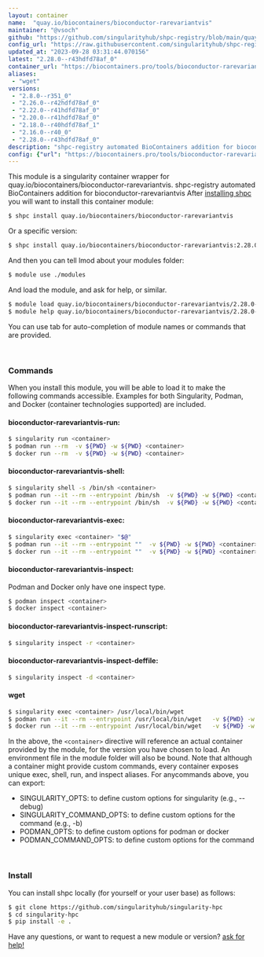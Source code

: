 ```yaml
---
layout: container
name:  "quay.io/biocontainers/bioconductor-rarevariantvis"
maintainer: "@vsoch"
github: "https://github.com/singularityhub/shpc-registry/blob/main/quay.io/biocontainers/bioconductor-rarevariantvis/container.yaml"
config_url: "https://raw.githubusercontent.com/singularityhub/shpc-registry/main/quay.io/biocontainers/bioconductor-rarevariantvis/container.yaml"
updated_at: "2023-09-28 03:31:44.070156"
latest: "2.28.0--r43hdfd78af_0"
container_url: "https://biocontainers.pro/tools/bioconductor-rarevariantvis"
aliases:
 - "wget"
versions:
 - "2.8.0--r351_0"
 - "2.26.0--r42hdfd78af_0"
 - "2.22.0--r41hdfd78af_0"
 - "2.20.0--r41hdfd78af_0"
 - "2.18.0--r40hdfd78af_1"
 - "2.16.0--r40_0"
 - "2.28.0--r43hdfd78af_0"
description: "shpc-registry automated BioContainers addition for bioconductor-rarevariantvis"
config: {"url": "https://biocontainers.pro/tools/bioconductor-rarevariantvis", "maintainer": "@vsoch", "description": "shpc-registry automated BioContainers addition for bioconductor-rarevariantvis", "latest": {"2.28.0--r43hdfd78af_0": "sha256:58a0b80f4b6f92681a634d62e79640e2927abe744c409def2b24f0a1b0be1183"}, "tags": {"2.8.0--r351_0": "sha256:06f5b5b2a8be0eaad0a3a56b2553cbb01d8ba236eda1edb27c1dc608d8ca5ecd", "2.26.0--r42hdfd78af_0": "sha256:d9d62d8d469dcc95353ab236aebeccf4284870884b9575e6880b5227f36f1438", "2.22.0--r41hdfd78af_0": "sha256:5c55fb17d4de01d0971ab57c93e990886dc45e458c3ab1a72a2f50b807b1d9f6", "2.20.0--r41hdfd78af_0": "sha256:5ec4aa17d33e9cb5b14e053d4681484f4c0b5fb6f94de57f0d2477829f133791", "2.18.0--r40hdfd78af_1": "sha256:fa545df8692c4cfd46cb9d597a51130886661aef3995d1c62e2eff80be087af3", "2.16.0--r40_0": "sha256:76d619efa5759cf6876f3e4888a33866301c3154d321c151cf178499f3a732d0", "2.28.0--r43hdfd78af_0": "sha256:58a0b80f4b6f92681a634d62e79640e2927abe744c409def2b24f0a1b0be1183"}, "docker": "quay.io/biocontainers/bioconductor-rarevariantvis", "aliases": {"wget": "/usr/local/bin/wget"}}
---
```


This module is a singularity container wrapper for quay.io/biocontainers/bioconductor-rarevariantvis.
shpc-registry automated BioContainers addition for bioconductor-rarevariantvis
After [installing shpc](#install) you will want to install this container module:


```bash
$ shpc install quay.io/biocontainers/bioconductor-rarevariantvis
```

Or a specific version:

```bash
$ shpc install quay.io/biocontainers/bioconductor-rarevariantvis:2.28.0--r43hdfd78af_0
```

And then you can tell lmod about your modules folder:

```bash
$ module use ./modules
```

And load the module, and ask for help, or similar.

```bash
$ module load quay.io/biocontainers/bioconductor-rarevariantvis/2.28.0--r43hdfd78af_0
$ module help quay.io/biocontainers/bioconductor-rarevariantvis/2.28.0--r43hdfd78af_0
```

You can use tab for auto-completion of module names or commands that are provided.

<br>

### Commands

When you install this module, you will be able to load it to make the following commands accessible.
Examples for both Singularity, Podman, and Docker (container technologies supported) are included.

#### bioconductor-rarevariantvis-run:

```bash
$ singularity run <container>
$ podman run --rm  -v ${PWD} -w ${PWD} <container>
$ docker run --rm  -v ${PWD} -w ${PWD} <container>
```

#### bioconductor-rarevariantvis-shell:

```bash
$ singularity shell -s /bin/sh <container>
$ podman run --it --rm --entrypoint /bin/sh  -v ${PWD} -w ${PWD} <container>
$ docker run --it --rm --entrypoint /bin/sh  -v ${PWD} -w ${PWD} <container>
```

#### bioconductor-rarevariantvis-exec:

```bash
$ singularity exec <container> "$@"
$ podman run --it --rm --entrypoint ""  -v ${PWD} -w ${PWD} <container> "$@"
$ docker run --it --rm --entrypoint ""  -v ${PWD} -w ${PWD} <container> "$@"
```

#### bioconductor-rarevariantvis-inspect:

Podman and Docker only have one inspect type.

```bash
$ podman inspect <container>
$ docker inspect <container>
```

#### bioconductor-rarevariantvis-inspect-runscript:

```bash
$ singularity inspect -r <container>
```

#### bioconductor-rarevariantvis-inspect-deffile:

```bash
$ singularity inspect -d <container>
```


#### wget

```bash
$ singularity exec <container> /usr/local/bin/wget
$ podman run --it --rm --entrypoint /usr/local/bin/wget   -v ${PWD} -w ${PWD} <container> -c " $@"
$ docker run --it --rm --entrypoint /usr/local/bin/wget   -v ${PWD} -w ${PWD} <container> -c " $@"
```



In the above, the `<container>` directive will reference an actual container provided
by the module, for the version you have chosen to load. An environment file in the
module folder will also be bound. Note that although a container
might provide custom commands, every container exposes unique exec, shell, run, and
inspect aliases. For anycommands above, you can export:

 - SINGULARITY_OPTS: to define custom options for singularity (e.g., --debug)
 - SINGULARITY_COMMAND_OPTS: to define custom options for the command (e.g., -b)
 - PODMAN_OPTS: to define custom options for podman or docker
 - PODMAN_COMMAND_OPTS: to define custom options for the command

<br>

### Install

You can install shpc locally (for yourself or your user base) as follows:

```bash
$ git clone https://github.com/singularityhub/singularity-hpc
$ cd singularity-hpc
$ pip install -e .
```

Have any questions, or want to request a new module or version? [ask for help!](https://github.com/singularityhub/singularity-hpc/issues)